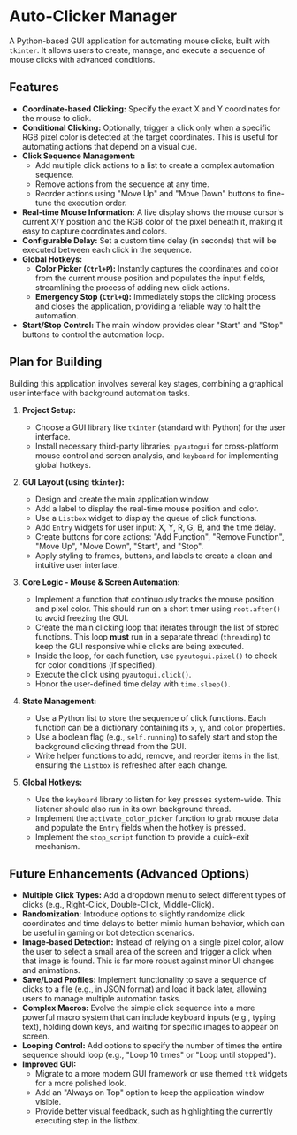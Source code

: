 # Auto-Clicker Manager

A Python-based GUI application for automating mouse clicks, built with `tkinter`. It allows users to create, manage, and execute a sequence of mouse clicks with advanced conditions.

## Features

*   **Coordinate-based Clicking:** Specify the exact X and Y coordinates for the mouse to click.
*   **Conditional Clicking:** Optionally, trigger a click only when a specific RGB pixel color is detected at the target coordinates. This is useful for automating actions that depend on a visual cue.
*   **Click Sequence Management:**
    *   Add multiple click actions to a list to create a complex automation sequence.
    *   Remove actions from the sequence at any time.
    *   Reorder actions using "Move Up" and "Move Down" buttons to fine-tune the execution order.
*   **Real-time Mouse Information:** A live display shows the mouse cursor's current X/Y position and the RGB color of the pixel beneath it, making it easy to capture coordinates and colors.
*   **Configurable Delay:** Set a custom time delay (in seconds) that will be executed between each click in the sequence.
*   **Global Hotkeys:**
    *   **Color Picker (`Ctrl+P`):** Instantly captures the coordinates and color from the current mouse position and populates the input fields, streamlining the process of adding new click actions.
    *   **Emergency Stop (`Ctrl+Q`):** Immediately stops the clicking process and closes the application, providing a reliable way to halt the automation.
*   **Start/Stop Control:** The main window provides clear "Start" and "Stop" buttons to control the automation loop.

## Plan for Building

Building this application involves several key stages, combining a graphical user interface with background automation tasks.

1.  **Project Setup:**
    *   Choose a GUI library like `tkinter` (standard with Python) for the user interface.
    *   Install necessary third-party libraries: `pyautogui` for cross-platform mouse control and screen analysis, and `keyboard` for implementing global hotkeys.

2.  **GUI Layout (using `tkinter`):**
    *   Design and create the main application window.
    *   Add a label to display the real-time mouse position and color.
    *   Use a `Listbox` widget to display the queue of click functions.
    *   Add `Entry` widgets for user input: X, Y, R, G, B, and the time delay.
    *   Create buttons for core actions: "Add Function", "Remove Function", "Move Up", "Move Down", "Start", and "Stop".
    *   Apply styling to frames, buttons, and labels to create a clean and intuitive user interface.

3.  **Core Logic - Mouse & Screen Automation:**
    *   Implement a function that continuously tracks the mouse position and pixel color. This should run on a short timer using `root.after()` to avoid freezing the GUI.
    *   Create the main clicking loop that iterates through the list of stored functions. This loop **must** run in a separate thread (`threading`) to keep the GUI responsive while clicks are being executed.
    *   Inside the loop, for each function, use `pyautogui.pixel()` to check for color conditions (if specified).
    *   Execute the click using `pyautogui.click()`.
    *   Honor the user-defined time delay with `time.sleep()`.

4.  **State Management:**
    *   Use a Python list to store the sequence of click functions. Each function can be a dictionary containing its `x`, `y`, and `color` properties.
    *   Use a boolean flag (e.g., `self.running`) to safely start and stop the background clicking thread from the GUI.
    *   Write helper functions to add, remove, and reorder items in the list, ensuring the `Listbox` is refreshed after each change.

5.  **Global Hotkeys:**
    *   Use the `keyboard` library to listen for key presses system-wide. This listener should also run in its own background thread.
    *   Implement the `activate_color_picker` function to grab mouse data and populate the `Entry` fields when the hotkey is pressed.
    *   Implement the `stop_script` function to provide a quick-exit mechanism.

## Future Enhancements (Advanced Options)

*   **Multiple Click Types:** Add a dropdown menu to select different types of clicks (e.g., Right-Click, Double-Click, Middle-Click).
*   **Randomization:** Introduce options to slightly randomize click coordinates and time delays to better mimic human behavior, which can be useful in gaming or bot detection scenarios.
*   **Image-based Detection:** Instead of relying on a single pixel color, allow the user to select a small area of the screen and trigger a click when that image is found. This is far more robust against minor UI changes and animations.
*   **Save/Load Profiles:** Implement functionality to save a sequence of clicks to a file (e.g., in JSON format) and load it back later, allowing users to manage multiple automation tasks.
*   **Complex Macros:** Evolve the simple click sequence into a more powerful macro system that can include keyboard inputs (e.g., typing text), holding down keys, and waiting for specific images to appear on screen.
*   **Looping Control:** Add options to specify the number of times the entire sequence should loop (e.g., "Loop 10 times" or "Loop until stopped").
*   **Improved GUI:**
    *   Migrate to a more modern GUI framework or use themed `ttk` widgets for a more polished look.
    *   Add an "Always on Top" option to keep the application window visible.
    *   Provide better visual feedback, such as highlighting the currently executing step in the listbox.